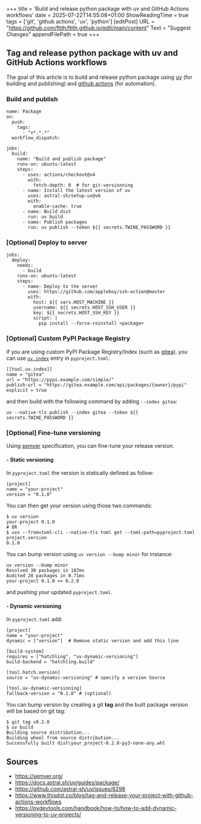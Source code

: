 +++
title = 'Build and release python package with uv and GitHub Actions workflows'
date = 2025-07-22T14:55:08+01:00
ShowReadingTime = true
tags = ['git', 'github actions', 'uv', 'python']
[editPost]
URL = "https://github.com/ftith/ftith.github.io/edit/main/content"
Text = "Suggest Changes"
appendFilePath = true
+++
## Tag and release python package with uv and GitHub Actions workflows
The goal of this article is to build and release python package using [uv](https://docs.astral.sh/uv/guides/package/) (for building and publishing) and [github actions](https://docs.github.com/en/actions/get-started/understanding-github-actions) (for automation).

### Build and publish
```
name: Package
on:
  push:
    tags:
      - "v*.*.*"
  workflow_dispatch:

jobs:
  build:
    name: "Build and publish package"
    runs-on: ubuntu-latest
    steps:
      - uses: actions/checkout@v4
        with:
          fetch-depth: 0  # for git-versionning
      - name: Install the latest version of uv
        uses: astral-sh/setup-uv@v6
        with:
          enable-cache: true
      - name: Build dist
        run: uv build
      - name: Publish packages
        run: uv publish --token ${{ secrets.TWINE_PASSWORD }}
```

### [Optional] Deploy to server
```
jobs:
  deploy:
    needs:
      - build
    runs-on: ubuntu-latest
    steps:
      - name: Deploy to the server
        uses: https://github.com/appleboy/ssh-action@master
        with:
          host: ${{ vars.HOST_MACHINE }}
          username: ${{ secrets.HOST_SSH_USER }}
          key: ${{ secrets.HOST_SSH_KEY }}
          script: |
            pip install --force-reinstall <package>
```

### [Optional] Custom PyPI Package Registry
If you are using custom PyPI Package Registry/Index (such as [gitea](https://docs.gitea.com/usage/packages/pypi)), you can use [`uv.index`](https://docs.astral.sh/uv/guides/package/#publishing-your-package) entry in `pyproject.toml`:
```
[[tool.uv.index]]
name = "gitea"
url = "https://pypi.example.com/simple/"
publish-url = "https://gitea.example.com/api/packages/{owner}/pypi"
explicit = true
```
and then build with the following command by adding `--index gitea`:
```
uv --native-tls publish --index gitea --token ${{ secrets.TWINE_PASSWORD }}
```

### [Optional] Fine-tune versioning
Using [semver](https://semver.org/) specification, you can fine-tune your release version. 

#### - Static versioning
In `pyproject.toml` the version is statically defined as follow:
```
[project]
name = "your-project"
version = "0.1.0"
```
You can then get your version using those two commands:
```
$ uv version
your-project 0.1.0
# OR
$ uvx --from=toml-cli --native-tls toml get --toml-path=pyproject.toml project.version
0.1.0
```
You can bump version using `uv version --bump minor` for instance:
```
uv version --bump minor
Resolved 30 packages in 187ms
Audited 28 packages in 0.71ms
your-project 0.1.0 => 0.2.0
```
and pushing your updated `pyproject.toml`.

#### - Dynamic versioning
In `pyproject.toml` add: 
```
[project]
name = "your-project"
dynamic = ["version"]  # Remove static version and add this line

[build-system]
requires = ["hatchling", "uv-dynamic-versioning"]
build-backend = "hatchling.build"

[tool.hatch.version]
source = "uv-dynamic-versioning" # specify a version Source 

[tool.uv-dynamic-versioning]
fallback-version = "0.1.0" # (optional)
```
You can bump version by creating a git **tag** and the built package version will be based on git tag:
```
$ git tag v0.2.0
$ uv build
Building source distribution...
Building wheel from source distribution...
Successfully built dist\your_project-0.2.0-py3-none-any.whl
```


## Sources
- https://semver.org/
- https://docs.astral.sh/uv/guides/package/
- https://github.com/astral-sh/uv/issues/6298
- https://www.thisdot.co/blog/tag-and-release-your-project-with-github-actions-workflows
- https://pydevtools.com/handbook/how-to/how-to-add-dynamic-versioning-to-uv-projects/
  
